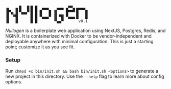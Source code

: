 ```
▗▖  ▗▖█  ▐▌█ █  ▄▄▄   ▗▄▄▖▗▞▀▚▖▄▄▄▄
▐▛▚▖▐▌▀▄▄▞▘█ █ █   █ ▐▌   ▐▛▀▀▘█   █
▐▌ ▝▜▌     █ █ ▀▄▄▄▀ ▐▌▝▜▌▝▚▄▄▖█   █
▐▌  ▐▌     █ █       ▝▚▄▞▘      v0.1
```

_Nullogen_ is a boilerplate web application using NextJS, Postgres, Redis, and NGINX. It is containerized with Docker to be vendor-independent and deployable anywhere with minimal configuration. This is just a starting point; customize it as you see fit.

### Setup

Run `chmod +x bin/init.sh && bash bin/init.sh <options>` to generate a new project in this directory. Use the `--help` flag to learn more about config options.
